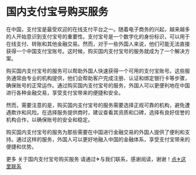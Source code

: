 # 国内支付宝号购买服务

在中国，支付宝是最受欢迎的在线支付平台之一。随着电子商务的兴起，越来越多的人开始意识到支付宝号的重要性。支付宝号是一个数字化的身份标识，可以用于在线支付、转账和其他金融交易。然而，对于一些外国人来说，他们可能无法直接获得一个中国支付宝账号。这时候，购买国内支付宝号的服务就成为了一个解决方案。

购买国内支付宝号的服务可以帮助外国人快速获得一个可用的支付宝账号。这些服务通常由专业的机构提供，他们会帮助客户完成注册、认证和绑定银行卡等步骤，确保账号的正常运作。通过购买国内支付宝号的服务，外国人可以更便利地在中国进行各种金融交易，享受支付宝带来的便捷和安全。

然而，需要注意的是，购买国内支付宝号的服务需要选择正规可靠的机构，避免遭遇欺诈和风险。在选择服务提供商时，建议查看其资质和口碑，选择有良好信誉的机构合作，以确保账号的安全和稳定。

购买国内支付宝号的服务为那些需要在中国进行金融交易的外国人提供了便利和支持。通过这样的服务，外国人可以更好地融入中国的金融体系，享受支付宝带来的便捷和优势。

更多 关于国内支付宝号购买服务 请通过✈与我们联系，感谢阅读，谢谢！[点✈这里联系](https://c.k02.cc)